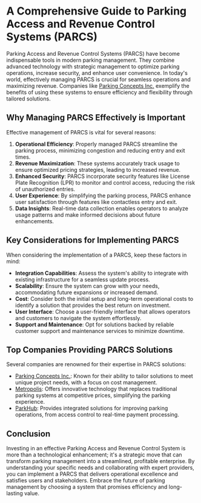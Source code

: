 # A Comprehensive Guide to Parking Access and Revenue Control Systems (PARCS)

Parking Access and Revenue Control Systems (PARCS) have become indispensable tools in modern parking management. They combine advanced technology with strategic management to optimize parking operations, increase security, and enhance user convenience. In today's world, effectively managing PARCS is crucial for seamless operations and maximizing revenue. Companies like [Parking Concepts Inc.](/dir/parking_concepts_inc) exemplify the benefits of using these systems to ensure efficiency and flexibility through tailored solutions.

## Why Managing PARCS Effectively is Important

Effective management of PARCS is vital for several reasons:

1. **Operational Efficiency**: Properly managed PARCS streamline the parking process, minimizing congestion and reducing entry and exit times.
2. **Revenue Maximization**: These systems accurately track usage to ensure optimized pricing strategies, leading to increased revenue.
3. **Enhanced Security**: PARCS incorporate security features like License Plate Recognition (LPR) to monitor and control access, reducing the risk of unauthorized entries.
4. **User Experience**: By simplifying the parking process, PARCS enhance user satisfaction through features like contactless entry and exit.
5. **Data Insights**: Real-time data collection enables operators to analyze usage patterns and make informed decisions about future enhancements.

## Key Considerations for Implementing PARCS

When considering the implementation of a PARCS, keep these factors in mind:

- **Integration Capabilities**: Assess the system's ability to integrate with existing infrastructure for a seamless update process.
- **Scalability**: Ensure the system can grow with your needs, accommodating future expansions or increased demand.
- **Cost**: Consider both the initial setup and long-term operational costs to identify a solution that provides the best return on investment.
- **User Interface**: Choose a user-friendly interface that allows operators and customers to navigate the system effortlessly.
- **Support and Maintenance**: Opt for solutions backed by reliable customer support and maintenance services to minimize downtime.

## Top Companies Providing PARCS Solutions

Several companies are renowned for their expertise in PARCS solutions:

- [Parking Concepts Inc.](/dir/parking_concepts_inc): Known for their ability to tailor solutions to meet unique project needs, with a focus on cost management.
- [Metropolis](/dir/metropolis): Offers innovative technology that replaces traditional parking systems at competitive prices, simplifying the parking experience.
- [ParkHub](/dir/parkhub): Provides integrated solutions for improving parking operations, from access control to real-time payment processing.

## Conclusion

Investing in an effective Parking Access and Revenue Control System is more than a technological enhancement; it's a strategic move that can transform parking management into a streamlined, profitable enterprise. By understanding your specific needs and collaborating with expert providers, you can implement a PARCS that delivers operational excellence and satisfies users and stakeholders. Embrace the future of parking management by choosing a system that promises efficiency and long-lasting value.